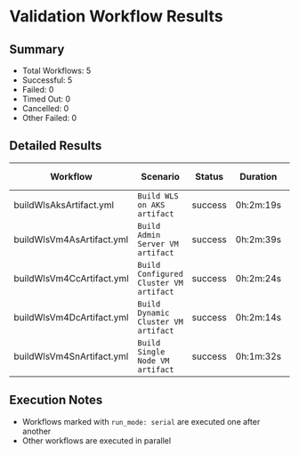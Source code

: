 # Validation Workflow Results

## Summary
- Total Workflows: 5
- Successful: 5
- Failed: 0
- Timed Out: 0
- Cancelled: 0
- Other Failed: 0

## Detailed Results

| Workflow | Scenario | Status | Duration | Run URL |
|----------|----------|---------|-----------|----------|
| buildWlsAksArtifact.yml | `Build WLS on AKS artifact` | success | 0h:2m:19s | [View Run](https://github.com/oracle/weblogic-azure/actions/runs/18149508898) |
| buildWlsVm4AsArtifact.yml | `Build Admin Server VM artifact` | success | 0h:2m:39s | [View Run](https://github.com/oracle/weblogic-azure/actions/runs/18149510535) |
| buildWlsVm4CcArtifact.yml | `Build Configured Cluster VM artifact` | success | 0h:2m:24s | [View Run](https://github.com/oracle/weblogic-azure/actions/runs/18149512377) |
| buildWlsVm4DcArtifact.yml | `Build Dynamic Cluster VM artifact` | success | 0h:2m:14s | [View Run](https://github.com/oracle/weblogic-azure/actions/runs/18149514083) |
| buildWlsVm4SnArtifact.yml | `Build Single Node VM artifact` | success | 0h:1m:32s | [View Run](https://github.com/oracle/weblogic-azure/actions/runs/18149515760) |


## Execution Notes
- Workflows marked with `run_mode: serial` are executed one after another
- Other workflows are executed in parallel
